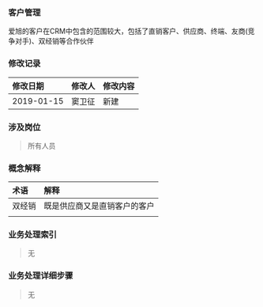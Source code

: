 ### 客户管理

爱旭的客户在CRM中包含的范围较大，包括了直销客户、供应商、终端、友商\(竞争对手\)、双经销等合作伙伴

### 修改记录

| 修改日期 | 修改人 | 修改内容 |
| :--- | :--- | :--- |
| 2019-01-15 | 窦卫征 | 新建 |

### 涉及岗位

> 所有人员

### 概念解释

| 术语 | 解释 |
| :--- | :--- |
| 双经销 | 既是供应商又是直销客户的客户 |
|  |  |

### 业务处理索引

> 无

### 业务处理详细步骤

> 无



